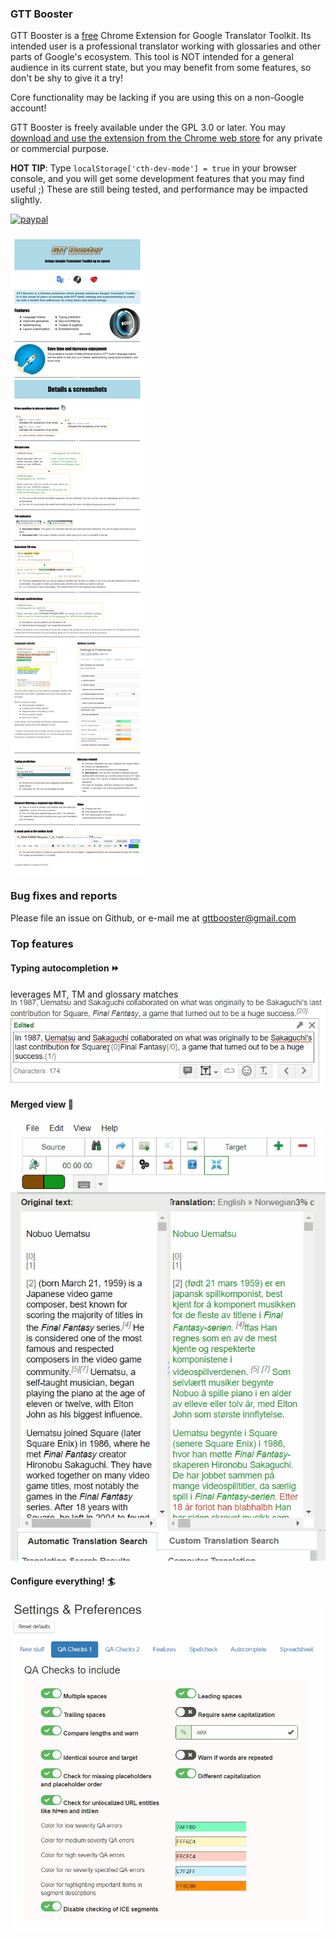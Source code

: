 ### GTT Booster

GTT Booster is a [free](https://www.fsf.org/about/what-is-free-software) Chrome Extension for Google Translator Toolkit.
Its intended user is a professional translator working with glossaries and other parts of Google's ecosystem. This tool is NOT intended for a general audience in its current state, but you may benefit from some features, so don't be shy to give it a try!

Core functionality may be lacking if you are using this on a non-Google account!

GTT Booster is freely available under the GPL 3.0 or later. You may [download and use the extension from the Chrome web store](https://chrome.google.com/webstore/detail/google-translator-toolkit/pjankaakojbendjaejlcnpgeldmfpjed) for any private or commercial purpose.

**HOT TIP**: Type `localStorage['cth-dev-mode'] = true` in your browser console, and you will get some development features that you may find useful ;) These are still being tested, and performance may be impacted slightly.


[![paypal](https://www.paypalobjects.com/en_US/i/btn/btn_donateCC_LG.gif)](https://www.paypal.com/cgi-bin/webscr?cmd=_s-xclick&hosted_button_id=YGBBU43NQHYWA)

![features](img/features.png)

### Bug fixes and reports

Please file an issue on Github, or e-mail me at [gttbooster@gmail.com](gttbooster@gmail.com)

### Top features

#### Typing autocompletion :fast_forward:
leverages MT, TM and glossary matches
![typing autocompletion gif animation](img/typing_autocompletion.gif)








#### Merged view :page_with_curl:
![merged view gif animation](img/merged_view.gif)








#### Configure everything! :surfer:
![options screen gif animation](img/options_screen.gif)
